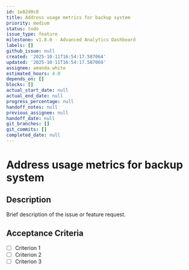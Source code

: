 ```yaml
---
id: 1e82d0c8
title: Address usage metrics for backup system
priority: medium
status: todo
issue_type: feature
milestone: v1.8.0 - Advanced Analytics Dashboard
labels: []
github_issue: null
created: '2025-10-11T16:54:17.587064'
updated: '2025-10-11T16:54:17.587069'
assignee: amanda.white
estimated_hours: 4.0
depends_on: []
blocks: []
actual_start_date: null
actual_end_date: null
progress_percentage: null
handoff_notes: null
previous_assignee: null
handoff_date: null
git_branches: []
git_commits: []
completed_date: null
---
```


# Address usage metrics for backup system

## Description

Brief description of the issue or feature request.

## Acceptance Criteria

- [ ] Criterion 1
- [ ] Criterion 2
- [ ] Criterion 3